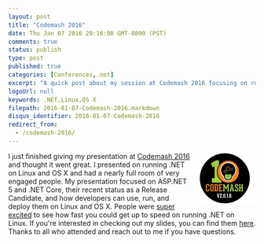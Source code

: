 ```yaml
---
layout: post
title: "Codemash 2016"
date: Thu Jan 07 2016 20:16:00 GMT-0800 (PST)
comments: true
status: publish
type: post
published: true
categories: [Conferences,.net]
excerpt: "A quick post about my session at Codemash 2016 focusing on running .NET on Linux and OS X"
logoUrl: null
keywords: .NET,Linux,OS X
filepath: 2016-01-07-Codemash-2016.markdown
disqus_identifier: 2016-01-07-Codemash-2016
redirect_from: 
  - /codemash-2016/
---
```


<img style="margin: 0px 0px 5px 5px; display: inline" src="../upload/logo_codemash_2016.png" align="right" />

I just finished giving my presentation at [Codemash 2016](http://codemash.org) and thought it went great.  I presented on running .NET on Linux and OS X and had a nearly full room of very engaged people.  My presentation focused on ASP.NET 5 and .NET Core, their recent status as a Release Candidate, and how developers can use, run, and deploy them on Linux and OS X.  People were [super excited](https://twitter.com/jesseobrien_/status/685114919432404992) to see how fast you could get up to speed on running .NET on Linux.  If you're interested in checking out my slides, you can find them [here](../Presentations/2016-CodeMash-DotNetOnLinuxOSX.pptx).  Thanks to all who attended and reach out to me if you have questions.